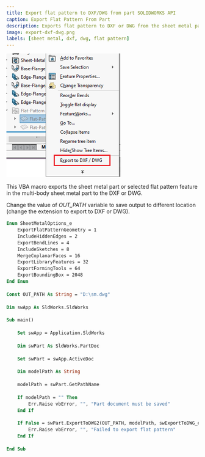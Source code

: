 ```yaml
---
title: Export flat pattern to DXF/DWG from part SOLIDWORKS API
caption: Export Flat Pattern From Part
description: Exports flat pattern to DXF or DWG from the sheet metal part document
image: export-dxf-dwg.png
labels: [sheet metal, dxf, dwg, flat pattern]
---
```

![Export flat pattern to DXF/DWG](export-dxf-dwg.png)

This VBA macro exports the sheet metal part or selected flat pattern feature in the multi-body sheet metal part to the DXF or DWG.

Change the value of *OUT_PATH* variable to save output to different location (change the extension to export to DXF or DWG).

~~~ vb
Enum SheetMetalOptions_e
    ExportFlatPatternGeometry = 1
    IncludeHiddenEdges = 2
    ExportBendLines = 4
    IncludeSketches = 8
    MergeCoplanarFaces = 16
    ExportLibraryFeatures = 32
    ExportFormingTools = 64
    ExportBoundingBox = 2048
End Enum

Const OUT_PATH As String = "D:\sm.dwg"

Dim swApp As SldWorks.SldWorks

Sub main()

    Set swApp = Application.SldWorks
    
    Dim swPart As SldWorks.PartDoc
    
    Set swPart = swApp.ActiveDoc
    
    Dim modelPath As String
    
    modelPath = swPart.GetPathName
    
    If modelPath = "" Then
        Err.Raise vbError, "", "Part document must be saved"
    End If
    
    If False = swPart.ExportToDWG2(OUT_PATH, modelPath, swExportToDWG_e.swExportToDWG_ExportSheetMetal, True, Empty, False, False, SheetMetalOptions_e.ExportFlatPatternGeometry + SheetMetalOptions_e.ExportBendLines, Empty) Then
        Err.Raise vbError, "", "Failed to export flat pattern"
    End If
    
End Sub
~~~


